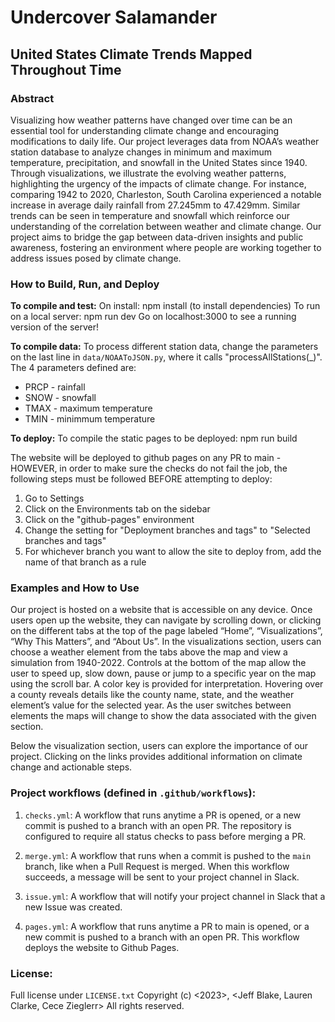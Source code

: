 # Undercover Salamander
## United States Climate Trends Mapped Throughout Time

### Abstract
Visualizing how weather patterns have changed over time can be an essential tool for understanding climate change and encouraging modifications to daily life. Our project leverages  data from NOAA’s weather station database to analyze changes in minimum and maximum temperature, precipitation, and snowfall in the United States since 1940. Through visualizations, we illustrate the evolving weather patterns, highlighting the urgency of the impacts of climate change. For instance, comparing 1942 to 2020, Charleston, South Carolina experienced a notable increase in average daily rainfall from 27.245mm to 47.429mm. Similar trends can be seen in temperature and snowfall which reinforce our understanding of the correlation between weather and climate change. Our project aims to bridge the gap between data-driven insights and public awareness, fostering an environment where people are working together to address issues posed by climate change.


### How to Build, Run, and Deploy

**To compile and test:**
On install: npm install (to install dependencies)
To run on a local server: npm run dev
Go on localhost:3000 to see a running version of the server!

**To compile data:**
To process different station data, change the parameters on the last line in `data/NOAAToJSON.py`, where it calls "processAllStations(_)". The 4 parameters defined are:
* PRCP - rainfall
* SNOW - snowfall
* TMAX - maximum temperature
* TMIN - minimmum temperature

**To deploy:**
To compile the static pages to be deployed: npm run build

The website will be deployed to github pages on any PR to main - HOWEVER, in order to make sure the checks do not fail the job, the following steps must be followed BEFORE attempting to deploy:
1. Go to Settings
2. Click on the Environments tab on the sidebar
3. Click on the "github-pages" environment
4. Change the setting for "Deployment branches and tags" to "Selected branches and tags"
5. For whichever branch you want to allow the site to deploy from, add the name of that branch as a rule


### Examples and How to Use

Our project is hosted on a website that is accessible on any device. Once users open up the website, they can navigate by scrolling down, or clicking on the different tabs at the top of the page labeled “Home”, “Visualizations”, “Why This Matters”, and  “About Us”. In the visualizations section, users can choose a weather element from the tabs above the map and view a simulation from 1940-2022. Controls at the bottom of the map allow the user to speed up, slow down, pause or jump to a specific year on the map using the scroll bar. A color key is provided for interpretation. Hovering over a county reveals details like the county name, state, and the weather element’s value for the selected year. As the user switches between elements the maps will change to show the data associated with the given section.

Below the visualization section, users can explore the importance of our project. Clicking on the links provides additional information on climate change and actionable steps.  


### Project workflows (defined in `.github/workflows`):

1. `checks.yml`: A workflow that runs anytime a PR is opened, or a new commit is pushed to a branch with an open PR. The repository is configured to require all status checks to pass before merging a PR.

2. `merge.yml`: A workflow that runs when a commit is pushed to the `main` branch, like when a Pull Request is merged. When this workflow succeeds, a message will be sent to your project channel in Slack.

3. `issue.yml`: A workflow that will notify your project channel in Slack that a new Issue was created.

4. `pages.yml`: A workflow that runs anytime a PR to main is opened, or a new commit is pushed to a branch with an open PR. This workflow deploys the website to Github Pages.


### License:
Full license under `LICENSE.txt`
Copyright (c) <2023>, <Jeff Blake, Lauren Clarke, Cece Zieglerr>
All rights reserved.

